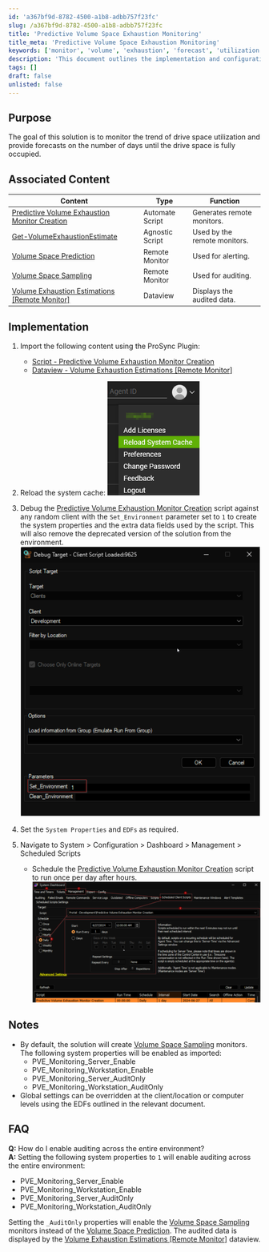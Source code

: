 ```yaml
---
id: 'a367bf9d-8782-4500-a1b8-adbb757f23fc'
slug: /a367bf9d-8782-4500-a1b8-adbb757f23fc
title: 'Predictive Volume Space Exhaustion Monitoring'
title_meta: 'Predictive Volume Space Exhaustion Monitoring'
keywords: ['monitor', 'volume', 'exhaustion', 'forecast', 'utilization']
description: 'This document outlines the implementation and configuration of a Predictive Volume Exhaustion Monitor, which tracks drive space utilization trends and provides forecasts on when drive space will be fully occupied. It includes details on associated content, implementation steps, and frequently asked questions.'
tags: []
draft: false
unlisted: false
---
```


## Purpose

The goal of this solution is to monitor the trend of drive space utilization and provide forecasts on the number of days until the drive space is fully occupied.

## Associated Content

| Content                                                                                     | Type            | Function                     |
|---------------------------------------------------------------------------------------------|-----------------|------------------------------|
| [Predictive Volume Exhaustion Monitor Creation](/docs/d353ba91-e58f-4afb-b5da-1ac2eaeb2006) | Automate Script | Generates remote monitors.   |
| [Get-VolumeExhaustionEstimate](/docs/21bc13d3-b2fb-42d5-8f38-da9b43990e06)              | Agnostic Script | Used by the remote monitors. |
| [Volume Space Prediction](/docs/e928f9f6-f97d-44f3-aad2-26186416fa1f)                  | Remote Monitor  | Used for alerting.          |
| [Volume Space Sampling](/docs/3a441306-efbc-48a5-8732-06bfd56c9a5f)                    | Remote Monitor  | Used for auditing.          |
| [Volume Exhaustion Estimations [Remote Monitor]](/docs/0db68132-d16e-4098-877c-8da269dfe587) | Dataview        | Displays the audited data.  |

## Implementation

1. Import the following content using the ProSync Plugin:
   - [Script - Predictive Volume Exhaustion Monitor Creation](/docs/d353ba91-e58f-4afb-b5da-1ac2eaeb2006)
   - [Dataview - Volume Exhaustion Estimations [Remote Monitor]](/docs/0db68132-d16e-4098-877c-8da269dfe587)

2. Reload the system cache:
   ![Reload Cache](../../static/img/Predictive-Volume-Space-Exhaustion-Monitoring/image_1.png)

3. Debug the [Predictive Volume Exhaustion Monitor Creation](/docs/d353ba91-e58f-4afb-b5da-1ac2eaeb2006) script against any random client with the `Set_Environment` parameter set to `1` to create the system properties and the extra data fields used by the script. This will also remove the deprecated version of the solution from the environment.
   ![Debugging](../../static/img/Predictive-Volume-Space-Exhaustion-Monitoring/image_2.png)

4. Set the `System Properties` and `EDFs` as required.

5. Navigate to System > Configuration > Dashboard > Management > Scheduled Scripts
   - Schedule the [Predictive Volume Exhaustion Monitor Creation](/docs/d353ba91-e58f-4afb-b5da-1ac2eaeb2006) script to run once per day after hours.
   ![Schedule Script](../../static/img/Predictive-Volume-Space-Exhaustion-Monitoring/image_3.png)

## Notes

- By default, the solution will create [Volume Space Sampling](/docs/3a441306-efbc-48a5-8732-06bfd56c9a5f) monitors. The following system properties will be enabled as imported:
  - PVE_Monitoring_Server_Enable
  - PVE_Monitoring_Workstation_Enable
  - PVE_Monitoring_Server_AuditOnly
  - PVE_Monitoring_Workstation_AuditOnly
- Global settings can be overridden at the client/location or computer levels using the EDFs outlined in the relevant document.

## FAQ

**Q:** How do I enable auditing across the entire environment?  
**A:** Setting the following system properties to `1` will enable auditing across the entire environment:
- PVE_Monitoring_Server_Enable
- PVE_Monitoring_Workstation_Enable
- PVE_Monitoring_Server_AuditOnly
- PVE_Monitoring_Workstation_AuditOnly

Setting the `_AuditOnly` properties will enable the [Volume Space Sampling](/docs/3a441306-efbc-48a5-8732-06bfd56c9a5f) monitors instead of the [Volume Space Prediction](/docs/e928f9f6-f97d-44f3-aad2-26186416fa1f). The audited data is displayed by the [Volume Exhaustion Estimations [Remote Monitor]](/docs/0db68132-d16e-4098-877c-8da269dfe587) dataview.


